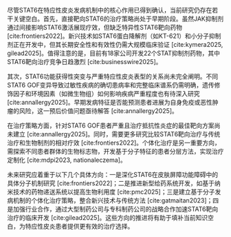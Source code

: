 尽管STAT6在特应性皮炎发病机制中的核心作用已得到确认，当前研究仍存在若干关键空白。首先，直接靶向STAT6的治疗策略尚处于早期阶段。虽然JAK抑制剂通过间接影响STAT6激活展现疗效，但缺乏特异性STAT6靶向药物 [cite:frontiers2022]。新兴技术如STAT6蛋白降解剂（如KT-621）和小分子抑制剂正在开发中，但其长期安全性和有效性仍需大规模临床验证 [cite:kymera2025, gilead2025]。值得注意的是，目前有18家公司开发22个STAT抑制剂药物，其中STAT6靶向治疗竞争日趋激烈 [cite:businesswire2025]。

其次，STAT6功能获得性突变与严重特应性皮炎表型的关系尚未完全阐明。不同STAT6 GOF变异导致过敏性疾病的确切患病率和完整临床谱系仍需明确，遗传修饰因子和环境因素（如微生物组）如何影响疾病严重程度也有待深入研究 [cite:annallergy2025]。早期发病特征是否能预测患者进展为自身免疫或恶性肿瘤的风险，这一预后价值问题亟待解答 [cite:annallergy2025]。

在治疗策略方面，针对STAT6 GOF患者严重且治疗抵抗性炎症的最佳靶向方案尚未建立 [cite:annallergy2025]。同时，需要更多研究比较STAT6靶向治疗与传统治疗和生物制剂的相对疗效 [cite:frontiers2022]。个体化治疗是另一重要方向，需探索不同患者群体的生物标志物，开发基于分子特征的患者分层方法，实现治疗定制化 [cite:mdpi2023, nationaleczema]。

未来研究应着重于以下几个具体方向：一是深化STAT6在皮肤屏障功能障碍中的具体分子机制研究 [cite:frontiers2022]；二是推进新型给药系统开发，如基于纳米技术的药物递送系统以提高生物利用度 [cite:pmc2025]；三是建立基于分子发病机制的个体化治疗策略，整合新兴技术与传统方法 [cite:gatmaitan2023]；四是加强行业合作，通过大型制药公司与专科制药公司的战略合作加速STAT6靶向治疗的临床开发 [cite:gilead2025]。这些方向的推进将有助于填补当前知识空白，为特应性皮炎患者提供更有效的治疗选择。